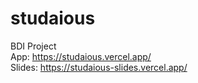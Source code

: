 # studaious
BDI Project<br/>
App: https://studaious.vercel.app/<br/>
Slides: https://studaious-slides.vercel.app/
